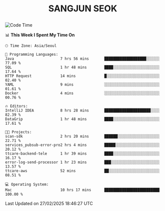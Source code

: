 <h1>
 <p align="center">
   SANGJUN SEOK
 </p>
</h1>

<!--START_SECTION:waka-->
![Code Time](http://img.shields.io/badge/Code%20Time-4%2C115%20hrs%2055%20mins-blue)

📊 **This Week I Spent My Time On** 

```text
🕑︎ Time Zone: Asia/Seoul

💬 Programming Languages: 
Java                     7 hrs 56 mins       ███████████████████░░░░░░   77.09 % 
SQL                      1 hr 48 mins        ████░░░░░░░░░░░░░░░░░░░░░   17.64 % 
HTTP Request             14 mins             █░░░░░░░░░░░░░░░░░░░░░░░░   02.40 % 
YAML                     9 mins              ░░░░░░░░░░░░░░░░░░░░░░░░░   01.61 % 
Docker                   4 mins              ░░░░░░░░░░░░░░░░░░░░░░░░░   00.76 % 

🔥 Editors: 
IntelliJ IDEA            8 hrs 28 mins       █████████████████████░░░░   82.39 % 
DataGrip                 1 hr 48 mins        ████░░░░░░░░░░░░░░░░░░░░░   17.61 % 

🐱‍💻 Projects: 
scan-sdk                 2 hrs 20 mins       ██████░░░░░░░░░░░░░░░░░░░   22.71 % 
services_pubsub-error-pro2 hrs 4 mins        █████░░░░░░░░░░░░░░░░░░░░   20.12 % 
ttcare-backend-tele      1 hr 39 mins        ████░░░░░░░░░░░░░░░░░░░░░   16.17 % 
error-log-send-processor 1 hr 23 mins        ███░░░░░░░░░░░░░░░░░░░░░░   13.57 % 
ttcare-aws               52 mins             ██░░░░░░░░░░░░░░░░░░░░░░░   08.51 % 

💻 Operating System: 
Mac                      10 hrs 17 mins      █████████████████████████   100.00 % 
```


 Last Updated on 27/02/2025 18:46:27 UTC
<!--END_SECTION:waka-->
